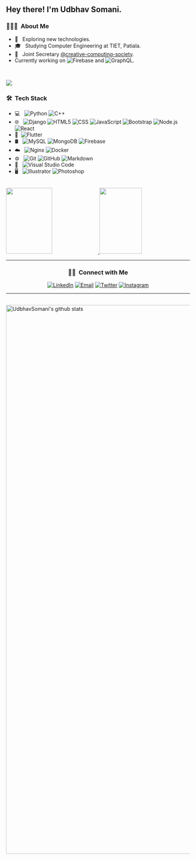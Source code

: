 <h2> Hey there! I'm Udbhav Somani.</h2>

<h3>👨🏻‍💻 &nbsp;About Me </h3>

- 🤔 &nbsp; Exploring new technologies.
- 🎓 &nbsp; Studying Computer Engineering at TIET, Patiala.
- 💼 &nbsp; Joint Secretary [@creative-computing-society](https://github.com/creative-computing-society).
- Currently working on ![Firebase](https://img.shields.io/badge/-Firebase-333333?style=flat&logo=Firebase) and ![GraphQL](https://img.shields.io/badge/-GraphQL-333333?style=flat&logo=GraphQL).

<br />
<p>
<img src="https://visitor-badge.laobi.icu/badge?page_id=Udbhav18" id="counter">
</p>

<h3> 🛠 &nbsp;Tech Stack</h3>

- 💻 &nbsp;
  ![Python](https://img.shields.io/badge/-Python-333333?style=flat&logo=python)
  ![C++](https://img.shields.io/badge/-C++-333333?style=flat&logo=C%2B%2B&logoColor=00599C)
- 🌐 &nbsp;
  ![Django](https://img.shields.io/badge/-Django-333333?style=flat&logo=Django)
  ![HTML5](https://img.shields.io/badge/-HTML5-333333?style=flat&logo=HTML5)
  ![CSS](https://img.shields.io/badge/-CSS-333333?style=flat&logo=CSS3&logoColor=1572B6)
  ![JavaScript](https://img.shields.io/badge/-JavaScript-333333?style=flat&logo=javascript)
  ![Bootstrap](https://img.shields.io/badge/-Bootstrap-333333?style=flat&logo=bootstrap&logoColor=563D7C)
  ![Node.js](https://img.shields.io/badge/-Node.js-333333?style=flat&logo=node.js)
  ![React](https://img.shields.io/badge/-React-333333?style=flat&logo=react)
- 📱&nbsp;
  ![Flutter](https://img.shields.io/badge/-Flutter-333333?style=flat&logo=flutter)
- 🛢 &nbsp;
  ![MySQL](https://img.shields.io/badge/-MySQL-333333?style=flat&logo=mysql)
  ![MongoDB](https://img.shields.io/badge/-MongoDB-333333?style=flat&logo=mongodb)
  ![Firebase](https://img.shields.io/badge/-Firebase-333333?style=flat&logo=firebase)
- ☁️ &nbsp;
  ![Nginx](https://img.shields.io/badge/-Nginx-333333?style=flat&logo=nginx)
  ![Docker](https://img.shields.io/badge/-Docker-333333?style=flat&logo=docker)
- ⚙️ &nbsp;
  ![Git](https://img.shields.io/badge/-Git-333333?style=flat&logo=git)
  ![GitHub](https://img.shields.io/badge/-GitHub-333333?style=flat&logo=github)
  ![Markdown](https://img.shields.io/badge/-Markdown-333333?style=flat&logo=markdown)
- 🔧 &nbsp;
  ![Visual Studio Code](https://img.shields.io/badge/-Visual%20Studio%20Code-333333?style=flat&logo=visual-studio-code&logoColor=007ACC)
- 🖥 &nbsp;
  ![Illustrator](https://img.shields.io/badge/-Illustrator-333333?style=flat&logo=adobe-illustrator)
  ![Photoshop](https://img.shields.io/badge/-Photoshop-333333?style=flat&logo=adobe-photoshop)

<br/>

<a href="https://github.com/udbhavsomani">
  <img height="180em" width="50%" src="https://github-readme-stats.vercel.app/api?username=udbhavsomani&theme=radical&show_icons=true&count_private=true&include_all_commits=true" />
  <img height="180em" width="48%" src="https://github-readme-stats.vercel.app/api/top-langs/?username=udbhavsomani&theme=radical&layout=compact" />
</a>

<br/>
<hr />

<h3 align="center"> 🤝🏻 &nbsp;Connect with Me </h3>

<p align="center">
<a href="https://www.linkedin.com/in/udbhavsomani/"><img alt="LinkedIn" src="https://img.shields.io/badge/LinkedIn-udbhavsomani-blue?style=flat-square&logo=linkedin"></a>
<a href="mailto:usomani_be19@thapar.edu"><img alt="Email" src="https://img.shields.io/badge/Email-usomani_be19@thapar.edu-blue?style=flat-square&logo=gmail"></a>
<a href="https://www.twitter.com/udbhavsomani/"><img alt="Twitter" src="https://img.shields.io/badge/Twitter-udbhavsomani-blue?style=flat-square&logo=twitter"></a>
<a href="https://www.instagram.com/udbhavsomani/"><img alt="Instagram" src="https://img.shields.io/badge/Instagram-udbhavsomani-blue?style=flat-square&logo=instagram"></a>
</p>
<hr />
<br />

<img width="1500" height="auto" align="center" alt="UdbhavSomani's github stats" src="https://github-profile-trophy.vercel.app/?username=udbhav18&row=1&column=7&theme=darkhub&margin-w=15e" />

  
